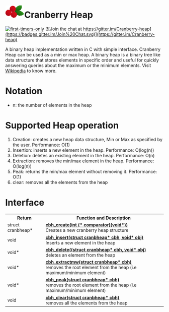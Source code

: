 <h1><img src ="docs/Art/cranberries_white_small.png" alt = "cranberries" width="12%">Cranberry Heap</h1>

[![first-timers-only](https://img.shields.io/badge/first--timers--only-friendly-blue.svg?style=flat-square)](https://www.firsttimersonly.com/)
[![Join the chat at https://gitter.im/Cranberry-heap](https://badges.gitter.im/Join%20Chat.svg)](https://gitter.im/Cranberry-heap)

A binary heap implementation written in C with simple interface. Cranberry Heap can be used as a min or max heap. A binary heap is a binary tree like data structure that stores elements in specific order and useful for quickly answering queries about the maximum or the minimum elements. Visit [Wikipedia](https://en.wikipedia.org/wiki/Binary_heap) to know more. 


# Notation
- n: the number of elements in the heap


# Supported Heap operation

1. Creation: creates a new heap data structure, Min or Max as specified by the user. Performance: O(1)
2. Insertion: inserts a new element in the heap. Performance: O(log(n))
3. Deletion: deletes an existing element in the heap. Performance: O(n)
4. Extraction: removes the min/max element in the heap. Performance: O(log(n))
5. Peak: returns the min/max element without removing it. Performance: O(1)
6. clear: removes all the elements from the heap


# Interface

<table width="100%">
	<tr>
		<th>Return</th>
		<th>Function and Description</th>
	</tr>
	<tr>
		<td>struct cranbheap*</td>
		<td>
			<b><a href="#create">cbh_create(int (* comparator)(void*))</a></b><br>
			Creates a new cranberry heap structure
		</td>
	</tr>
	<tr>
		<td>void</td>
		<td>
			<b><a href="#create">cbh_insert(struct cranbheap* cbh, void* obj)</a></b><br>
			Inserts a new element in the heap
		</td>
	</tr>
	<tr>
		<td>void*</td>
		<td>
			<b><a href="#create">cbh_delete((struct cranbheap* cbh, void* obj)</a></b><br>
			deletes an element from the heap
		</td>
	</tr>
	<tr>
		<td>void*</td>
		<td>
			<b><a href="#create">cbh_extractmw(struct cranbheap* cbh)</a></b><br>
			removes the root element from the heap (i.e maximum/minimum element)
		</td>
	</tr>
	<tr>
		<td>void*</td>
		<td>
			<b><a href="#create">cbh_peak(struct cranbheap* cbh)</a></b><br>
			removes the root element from the heap (i.e maximum/minimum element)
		</td>
	</tr>
	<tr>
		<td>void</td>
		<td>
			<b><a href="#create">cbh_clear(struct cranbheap* cbh)</a></b><br>
			removes all the elements from the heap
		</td>
	</tr>
</table>

